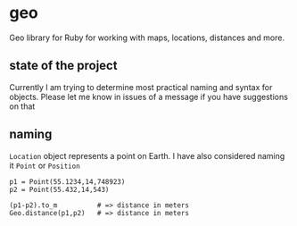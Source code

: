 # geo

Geo library for Ruby for working with maps, locations, distances and more. 

## state of the project
Currently I am trying to determine most practical naming and syntax for objects. Please let me know in issues of a message if you have suggestions on that

## naming

`Location` object represents a point on Earth. I have also considered naming it `Point` or `Position`

````
p1 = Point(55.1234,14,748923)
p2 = Point(55.432,14,543)

(p1-p2).to_m          # => distance in meters
Geo.distance(p1,p2)   # => distance in meters
